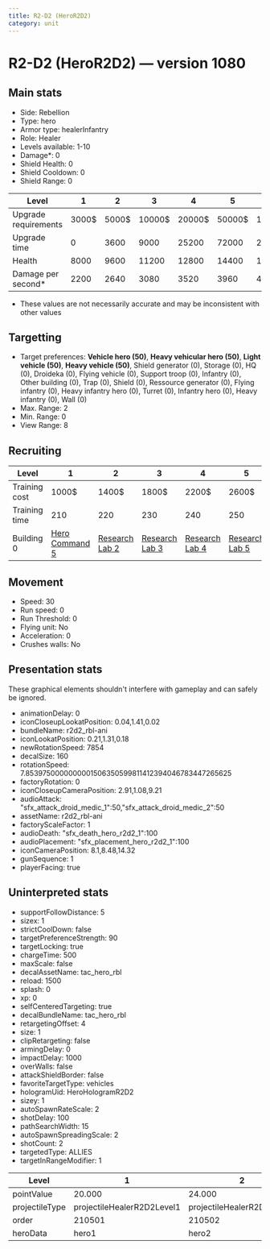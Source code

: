 ```yaml
---
title: R2-D2 (HeroR2D2)
category: unit
---
```


# R2-D2 (HeroR2D2) — version 1080

## Main stats

  * Side: Rebellion
  * Type: hero
  * Armor type: healerInfantry
  * Role: Healer
  * Levels available: 1-10
  * Damage*: 0
  * Shield Health: 0
  * Shield Cooldown: 0
  * Shield Range: 0

|Level               |1    |2    |3     |4     |5     |6      |7      |8      |9       |10      |
|--------------------|-----|-----|------|------|------|-------|-------|-------|--------|--------|
|Upgrade requirements|3000$|5000$|10000$|20000$|50000$|135000$|225000$|450000$|1500000$|2500000$|
|Upgrade time        |0    |3600 |9000  |25200 |72000 |216000 |345600 |518400 |691200  |1036800 |
|Health              |8000 |9600 |11200 |12800 |14400 |16000  |17600  |19200  |20800   |24000   |
|Damage per second*  |2200 |2640 |3080  |3520  |3960  |4400   |4840   |5280   |5720    |6600    |

* These values are not necessarily accurate and may be inconsistent with other values

## Targetting

  * Target preferences: **Vehicle hero (50)**, **Heavy vehicular hero (50)**, **Light vehicle (50)**, **Heavy vehicle (50)**, Shield generator (0), Storage (0), HQ (0), Droideka (0), Flying vehicle (0), Support troop (0), Infantry (0), Other building (0), Trap (0), Shield (0), Ressource generator (0), Flying infantry (0), Heavy infantry hero (0), Turret (0), Infantry hero (0), Heavy infantry (0), Wall (0)
  * Max. Range: 2
  * Min. Range: 0
  * View Range: 8

## Recruiting

|Level        |1                                          |2                                     |3                                     |4                                     |5                                     |6                                     |7                                     |8                                     |9                                     |10                                     |
|-------------|-------------------------------------------|--------------------------------------|--------------------------------------|--------------------------------------|--------------------------------------|--------------------------------------|--------------------------------------|--------------------------------------|--------------------------------------|---------------------------------------|
|Training cost|1000$                                      |1400$                                 |1800$                                 |2200$                                 |2600$                                 |3000$                                 |3400$                                 |4000$                                 |4200$                                 |4600$                                  |
|Training time|210                                        |220                                   |230                                   |240                                   |250                                   |260                                   |270                                   |560                                   |580                                   |600                                    |
|Building 0   |[Hero Command 5](rebelTacticalCommand.html)|[Research Lab 2](rebelOffenseLab.html)|[Research Lab 3](rebelOffenseLab.html)|[Research Lab 4](rebelOffenseLab.html)|[Research Lab 5](rebelOffenseLab.html)|[Research Lab 6](rebelOffenseLab.html)|[Research Lab 7](rebelOffenseLab.html)|[Research Lab 8](rebelOffenseLab.html)|[Research Lab 9](rebelOffenseLab.html)|[Research Lab 10](rebelOffenseLab.html)|

## Movement

  * Speed: 30
  * Run speed: 0
  * Run Threshold: 0
  * Flying unit: No
  * Acceleration: 0
  * Crushes walls: No

## Presentation stats

These graphical elements shouldn't interfere with gameplay and can safely be ignored.

  * animationDelay: 0
  * iconCloseupLookatPosition: 0.04,1.41,0.02
  * bundleName: r2d2_rbl-ani
  * iconLookatPosition: 0.21,1.31,0.18
  * newRotationSpeed: 7854
  * decalSize: 160
  * rotationSpeed: 7.8539750000000001506350599811412394046783447265625
  * factoryRotation: 0
  * iconCloseupCameraPosition: 2.91,1.08,9.21
  * audioAttack: "sfx_attack_droid_medic_1":50,"sfx_attack_droid_medic_2":50
  * assetName: r2d2_rbl-ani
  * factoryScaleFactor: 1
  * audioDeath: "sfx_death_hero_r2d2_1":100
  * audioPlacement: "sfx_placement_hero_r2d2_1":100
  * iconCameraPosition: 8.1,8.48,14.32
  * gunSequence: 1
  * playerFacing: true

## Uninterpreted stats

  * supportFollowDistance: 5
  * sizex: 1
  * strictCoolDown: false
  * targetPreferenceStrength: 90
  * targetLocking: true
  * chargeTime: 500
  * maxScale: false
  * decalAssetName: tac_hero_rbl
  * reload: 1500
  * splash: 0
  * xp: 0
  * selfCenteredTargeting: true
  * decalBundleName: tac_hero_rbl
  * retargetingOffset: 4
  * size: 1
  * clipRetargeting: false
  * armingDelay: 0
  * impactDelay: 1000
  * overWalls: false
  * attackShieldBorder: false
  * favoriteTargetType: vehicles
  * hologramUid: HeroHologramR2D2
  * sizey: 1
  * autoSpawnRateScale: 2
  * shotDelay: 100
  * pathSearchWidth: 15
  * autoSpawnSpreadingScale: 2
  * shotCount: 2
  * targetedType: ALLIES
  * targetInRangeModifier: 1

|Level         |1                         |2                         |3                         |4                         |5                         |6                         |7                         |8                         |9                         |10                         |
|--------------|--------------------------|--------------------------|--------------------------|--------------------------|--------------------------|--------------------------|--------------------------|--------------------------|--------------------------|---------------------------|
|pointValue    |20.000                    |24.000                    |28.000                    |32.000                    |36.000                    |40.000                    |44.000                    |48.000                    |52.000                    |60.000                     |
|projectileType|projectileHealerR2D2Level1|projectileHealerR2D2Level2|projectileHealerR2D2Level3|projectileHealerR2D2Level4|projectileHealerR2D2Level5|projectileHealerR2D2Level6|projectileHealerR2D2Level7|projectileHealerR2D2Level8|projectileHealerR2D2Level9|projectileHealerR2D2Level10|
|order         |210501                    |210502                    |210503                    |210504                    |210505                    |210506                    |210507                    |210508                    |210509                    |210510                     |
|heroData      |hero1                     |hero2                     |hero3                     |hero4                     |hero5                     |hero6                     |hero7                     |hero8                     |hero9                     |hero10                     |

